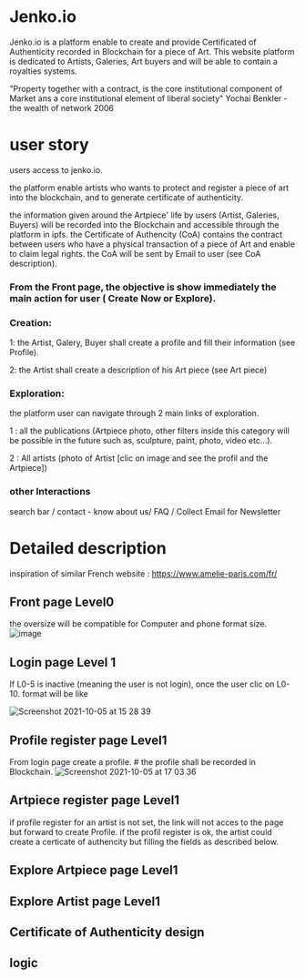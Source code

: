 # Jenko.io
Jenko.io is a platform enable to create and provide Certificated of Authenticity recorded in Blockchain for a piece of Art. This website platform is dedicated to Artists, Galeries, Art buyers and will be able to contain a royalties systems.

"Property together with a contract, is the core institutional component of Market ans a core institutional element of liberal society" Yochai Benkler - the wealth of network 2006

# user story
users access to jenko.io.

the platform enable artists who wants to protect and register a piece of art into the blockchain, and to generate certificate of authenticity. 

the information given around the Artpiece' life by users (Artist, Galeries, Buyers) will be recorded into the Blockchain and accessible through the platform in ipfs. the Certificate of Authencity (CoA) contains the contract between users who have a physical transaction of a piece of Art and enable to claim legal rights. the CoA will be sent by Email to user (see CoA description).


### From the Front page, the objective is show immediately the main action for user ( Create Now or Explore).
### Creation:
  1: the Artist, Galery, Buyer shall create a profile and fill their information (see Profile).
  
  2: the Artist shall create a description of his Art piece (see Art piece)

### Exploration:
the platform user can navigate through 2 main links of exploration.

1 : all the publications (Artpiece photo, other filters inside this category will be possible in the future such as, sculpture, paint, photo, video  etc...).

2 : All artists (photo of Artist [clic on image and see the profil and the Artpiece])

### other Interactions
search bar / contact - know about us/ FAQ / Collect Email for Newsletter

# Detailed description

inspiration of similar French website : https://www.amelie-paris.com/fr/  

## Front page Level0

the oversize will be compatible for Computer and phone format size. 
![image](https://user-images.githubusercontent.com/91942753/136030340-3df2f590-ee37-481b-b4fe-2f8e7abc6cdc.png)

## Login page Level 1
If L0-5 is inactive (meaning the user is not login), once the user clic on L0-10. format will be like 

![Screenshot 2021-10-05 at 15 28 39](https://user-images.githubusercontent.com/91942753/136032781-fbf6d18a-b2c2-4351-ae18-6ed523783936.png)


## Profile register page Level1
From login page create a profile. # the profile shall be recorded in Blockchain. 
![Screenshot 2021-10-05 at 17 03 36](https://user-images.githubusercontent.com/91942753/136049676-f3070b0d-5a2a-40ae-9659-bda8ac7a6b32.png)


## Artpiece register page Level1
if profile register for an artist is not set, the link will not acces to the page but forward to create Profile. if the profil register is ok, the artist could create a certicate of authencity but filling the fields as described below.




## Explore Artpiece page Level1

## Explore Artist page Level1

## Certificate of Authenticity design 

## logic 




